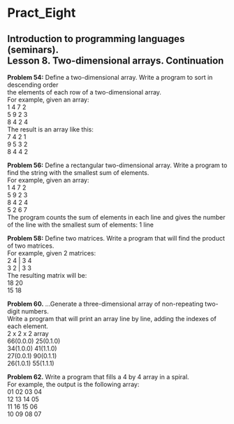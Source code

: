 # Pract_Eight
## Introduction to programming languages (seminars). </br>Lesson 8. Two-dimensional arrays. Continuation

**Problem 54:** Define a two-dimensional array. Write a program to sort in descending order </br>the elements of each row of a two-dimensional array.
</br>For example, given an array:
</br>1 4 7 2
</br>5 9 2 3
</br>8 4 2 4
</br>The result is an array like this:
</br>7 4 2 1
</br>9 5 3 2
</br>8 4 4 2

**Problem 56:** Define a rectangular two-dimensional array. Write a program to find the string with the smallest sum of elements.
</br>For example, given an array:
</br>1 4 7 2
</br>5 9 2 3
</br>8 4 2 4
</br>5 2 6 7
</br>The program counts the sum of elements in each line and gives the number of the line with the smallest sum of elements: 1 line

**Problem 58:** Define two matrices. Write a program that will find the product of two matrices.
</br>For example, given 2 matrices:
</br>2 4 | 3 4
</br>3 2 | 3 3
</br>The resulting matrix will be:
</br>18 20
</br>15 18

**Problem 60.** ...Generate a three-dimensional array of non-repeating two-digit numbers. </br>Write a program that will print an array line by line, adding the indexes of each element.
</br>2 x 2 x 2 array
</br>66(0.0.0) 25(0.1.0)
</br>34(1.0.0) 41(1.1.0)
</br>27(0.0.1) 90(0.1.1)
</br>26(1.0.1) 55(1.1.1)

**Problem 62.** Write a program that fills a 4 by 4 array in a spiral.
</br>For example, the output is the following array:
</br>01 02 03 04
</br>12 13 14 05
</br>11 16 15 06
</br>10 09 08 07
